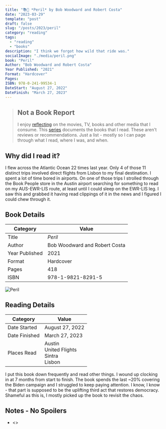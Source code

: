 ```yaml
---
title: "📚🚨 *Peril* by Bob Woodward and Robert Costa"
date: "2023-03-29"
template: "post"
draft: false
slug: "/posts/2023/peril"
category: "reading"
tags:
  - "reading"
  - "books"
description: "I think we forgot how wild that ride was."
socialImage: "./media/peril.png"
book: "Peril"
Author: "Bob Woodward and Robert Costa"
Year Published: "2021"
Format: "Hardcover"
Pages: 
ISBN: 978-0-241-99534-1
DateStart: "August 27, 2022"
DateFinish: "March 27, 2023"
---
```


> ## Not a Book Report
> I enjoy [reflecting](https://blog.samrhea.com/posts/2019/analyze-media-habits) on the movies, TV, books and other media that I consume. This [series](https://blog.samrhea.com/category/walkthrough) documents the books that I read. These aren't reviews or recommendations. Just a list - mostly so I can page through what I read, where I was, and when.

## Why did I read it?
I flew across the Atlantic Ocean 22 times last year. Only 4 of those 11 distinct trips involved direct flights from Lisbon to my final destination. I spent a lot of time bored in airports. On one of those trips I strolled through the Book People store in the Austin airport searching for something to read on my AUS-EWR-LIS route, at least until I could sleep on the EWR-LIS leg. I saw this and grabbed it having read clippings of it in the news and I figured I could chew through it.

## Book Details
|Category|Value|
|---|---|
|Title|*Peril*|
|Author|Bob Woodward and Robert Costa|
|Year Published|2021|
|Format|Hardcover|
|Pages|418|
|ISBN|978-1-9821-8291-5|

![Peril](./media/peril.png)

## Reading Details
|Category|Value|
|---|---|
|Date Started|August 27, 2022|
|Date Finished|March 27, 2023|
|Places Read|Austin<br>United Flights<br>Sintra<br>Lisbon|

I put this book down frequently and read other things. I wound up clocking in at 7 months from start to finish. The book spends the last ~20% covering the Biden campaign and I struggled to keep paying attention. I know, I know - that part is supposed to be the uplifting third act that restores democracy. Shameful as this is, I mostly picked up the book to revisit the chaos.

## Notes - No Spoilers
* <>
